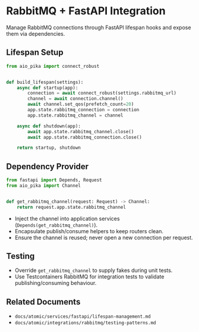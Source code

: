 # RabbitMQ + FastAPI Integration

Manage RabbitMQ connections through FastAPI lifespan hooks and expose them via dependencies.

## Lifespan Setup

```python
from aio_pika import connect_robust


def build_lifespan(settings):
    async def startup(app):
        connection = await connect_robust(settings.rabbitmq_url)
        channel = await connection.channel()
        await channel.set_qos(prefetch_count=20)
        app.state.rabbitmq_connection = connection
        app.state.rabbitmq_channel = channel

    async def shutdown(app):
        await app.state.rabbitmq_channel.close()
        await app.state.rabbitmq_connection.close()

    return startup, shutdown
```

## Dependency Provider

```python
from fastapi import Depends, Request
from aio_pika import Channel


def get_rabbitmq_channel(request: Request) -> Channel:
    return request.app.state.rabbitmq_channel
```

- Inject the channel into application services (`Depends(get_rabbitmq_channel)`).
- Encapsulate publish/consume helpers to keep routers clean.
- Ensure the channel is reused; never open a new connection per request.

## Testing

- Override `get_rabbitmq_channel` to supply fakes during unit tests.
- Use Testcontainers RabbitMQ for integration tests to validate publishing/consuming behaviour.

## Related Documents

- `docs/atomic/services/fastapi/lifespan-management.md`
- `docs/atomic/integrations/rabbitmq/testing-patterns.md`
